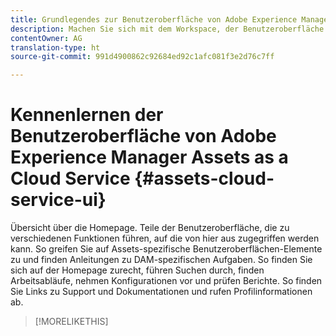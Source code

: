 ```yaml
---
title: Grundlegendes zur Benutzeroberfläche von Adobe Experience Manager Assets as a Cloud Service
description: Machen Sie sich mit dem Workspace, der Benutzeroberfläche und den Elementen der Benutzeroberfläche von AEM Assets as a Cloud Service vertraut.
contentOwner: AG
translation-type: ht
source-git-commit: 991d4900862c92684ed92c1afc081f3e2d76c7ff

---
```



# Kennenlernen der Benutzeroberfläche von Adobe Experience Manager Assets as a Cloud Service {#assets-cloud-service-ui}

<!--
TBD: Removing this article for now from TOC.
Need to rewrite this getting started content post-GA.

-->

Übersicht über die Homepage.
Teile der Benutzeroberfläche, die zu verschiedenen Funktionen führen, auf die von hier aus zugegriffen werden kann.
So greifen Sie auf Assets-spezifische Benutzeroberflächen-Elemente zu und finden Anleitungen zu DAM-spezifischen Aufgaben.
So finden Sie sich auf der Homepage zurecht, führen Suchen durch, finden Arbeitsabläufe, nehmen Konfigurationen vor und prüfen Berichte.
So finden Sie Links zu Support und Dokumentationen und rufen Profilinformationen ab.

>[!MORELIKETHIS]

